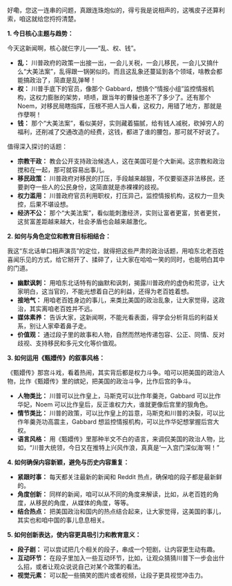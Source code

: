 好嘞，您这一连串的问题，真跟连珠炮似的，得亏我是说相声的，这嘴皮子还算利索，咱这就给您捋捋清楚。

**1. 今日核心主题与趋势：**

今天这新闻啊，核心就仨字儿——“乱、权、钱”。

*   **乱：** 川普政府的政策一出接一出，一会儿关税，一会儿移民，一会儿又搞什么“大美法案”，乱得跟一锅粥似的。而且这乱象还蔓延到各个领域，啥教会都能搞政治了，简直是乱弹琴！
*   **权：** 川普手底下的官员，像那个 Gabbard，想搞个“情报小组”监控情报机构，这权力膨胀的架势，啧啧，跟当年的曹操也差不了多少了。还有那个 Noem，对移民局瞎指挥，压根不把人当人看，这权力，用错了地方，那就是作孽啊！
*   **钱：** 那个“大美法案”，看似美好，实则藏着猫腻，给有钱人减税，砍掉穷人的福利，还削减了交通改造的经费，这钱，都进了谁的腰包，那可就不好说了。

值得深入探讨的话题：

*   **宗教干政：** 教会公开支持政治候选人，这在美国可是个大新闻。这宗教和政治搅和在一起，那可就容易出事儿。
*   **移民政策：** 川普政府对移民的打压，手段越来越狠，不仅要驱逐非法移民，还要剥夺一些人的公民身份，这简直就是赤裸裸的歧视。
*   **权力滥用：** 川普政府官员利用职权，打压异己，监控情报机构，这权力一旦失控，后果不堪设想。
*   **经济不公：** 那个“大美法案”，看似能刺激经济，实则让富者更富，贫者更贫，这贫富差距越来越大，社会矛盾也会越来越激化。

**2. 如何与角色定位和教育目标相结合：**

我这“东北话单口相声演员”的定位，就得把这些严肃的政治话题，用咱东北老百姓喜闻乐见的方式，给它掰开了、揉碎了，让大家在哈哈一笑的同时，也能明白其中的门道。

*   **幽默讽刺：** 用咱东北话特有的幽默和讽刺，揭露川普政府的虚伪和荒谬，让大家明白，这当官的，不能光想着自己的利益，还得为老百姓着想。
*   **接地气：** 用咱老百姓身边的事儿，来类比美国的政治乱象，让大家觉得，这政治，其实离咱老百姓并不远。
*   **媒体素养：** 告诉大家，这新闻啊，不能光看表面，得学会分析背后的利益关系，别让人家牵着鼻子走。
*   **价值观：** 通过段子里的故事和人物，自然而然地传递包容、公正、同情、反对歧视、支持移民和多元文化等价值观。

**3. 如何运用《甄嬛传》的叙事风格：**

《甄嬛传》那宫斗戏，看着热闹，其实背后都是权力斗争。咱可以把美国的政治人物，比作《甄嬛传》里的嫔妃，把美国的政治斗争，比作后宫的争斗。

*   **人物类比：** 川普可以比作皇上，马斯克可以比作年羹尧，Gabbard 可以比作华妃，Noem 可以比作皇后，反正谁权力大，谁就更像后宫里的狠角色。
*   **情节类比：** 川普的政策，可以比作皇上的旨意，马斯克和川普的决裂，可以比作年羹尧功高震主，Gabbard 想监控情报机构，可以比作华妃想掌握后宫大权。
*   **语言风格：** 用《甄嬛传》里那种半文不白的语言，来调侃美国的政治人物，比如，“川普大统领，今日又在推特上兴风作浪，真真是‘一入宫门深似海’啊！”

**4. 如何确保内容新颖，避免与历史内容重复：**

*   **紧跟时事：** 每天都关注最新的新闻和 Reddit 热点，确保咱的段子都是最新鲜的。
*   **角度创新：** 同样的新闻，咱可以从不同的角度来解读，比如，从老百姓的角度，从移民的角度，从媒体的角度，等等。
*   **结合热点：** 把美国政治和国内的热点结合起来，让大家觉得，这美国的事儿，其实也和咱中国的事儿息息相关。

**5. 如何创新表达，使内容更具吸引力和教育意义：**

*   **段子剧：** 可以尝试把几个相关的段子，串成一个短剧，让内容更生动有趣。
*   **互动环节：** 在段子里加入一些互动环节，比如，让观众猜猜川普下一步会出什么招，或者让观众说说自己对某个政策的看法。
*   **视觉元素：** 可以配一些搞笑的图片或者视频，让段子更具视觉冲击力。
